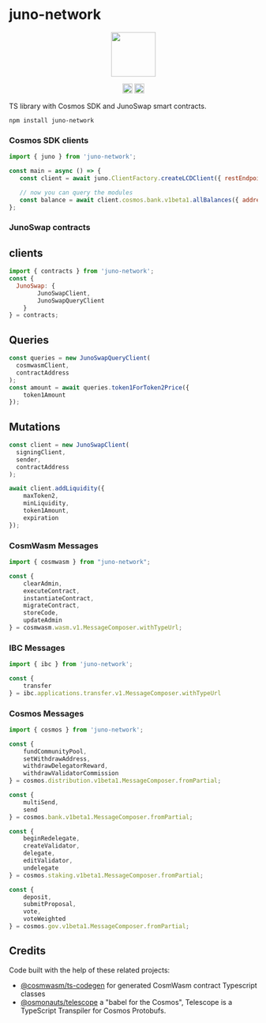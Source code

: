 # juno-network

<p align="center" width="100%">
    <img height="90" src="https://user-images.githubusercontent.com/545047/184516834-4b8190b0-0721-4778-b4fb-fa19ed3f9279.svg" />
</p>

<p align="center" width="100%">
  <!-- <a href="https://github.com/CosmosContracts/typescript/actions/workflows/run-tests.yml">
    <img height="20" src="https://github.com/CosmosContracts/typescript/actions/workflows/run-tests.yml/badge.svg" />
  </a> -->
   <a href="https://github.com/CosmosContracts/typescript/blob/main/LICENSE"><img height="20" src="https://img.shields.io/badge/license-MIT-blue.svg"></a>
   <a href="https://www.npmjs.com/package/juno-network"><img height="20" src="https://img.shields.io/github/package-json/v/CosmosContracts/typescript?filename=packages%2Fjuno-network%2Fpackage.json"></a>
</p>

TS library with Cosmos SDK and JunoSwap smart contracts.

```
npm install juno-network
```

### Cosmos SDK clients

```js
import { juno } from 'juno-network';

const main = async () => {
   const client = await juno.ClientFactory.createLCDClient({ restEndpoint: REST_ENDPOINT });

   // now you can query the modules
   const balance = await client.cosmos.bank.v1beta1.allBalances({ address: 'juno1addresshere' });
};
```

### JunoSwap contracts

## clients

```js
import { contracts } from 'juno-network';
const { 
  JunoSwap: {
        JunoSwapClient,
        JunoSwapQueryClient
    }
} = contracts;
```

## Queries 

```js
const queries = new JunoSwapQueryClient(
  cosmwasmClient,
  contractAddress
);
const amount = await queries.token1ForToken2Price({
    token1Amount
});
```
## Mutations

```js
const client = new JunoSwapClient(
  signingClient,
  sender,
  contractAddress
);

await client.addLiquidity({
    maxToken2,
    minLiquidity,
    token1Amount,
    expiration
});
```

### CosmWasm Messages

```js
import { cosmwasm } from "juno-network";

const {
    clearAdmin,
    executeContract,
    instantiateContract,
    migrateContract,
    storeCode,
    updateAdmin
} = cosmwasm.wasm.v1.MessageComposer.withTypeUrl;
```

### IBC Messages

```js
import { ibc } from 'juno-network';

const {
    transfer
} = ibc.applications.transfer.v1.MessageComposer.withTypeUrl
```

### Cosmos Messages

```js
import { cosmos } from 'juno-network';

const {
    fundCommunityPool,
    setWithdrawAddress,
    withdrawDelegatorReward,
    withdrawValidatorCommission
} = cosmos.distribution.v1beta1.MessageComposer.fromPartial;

const {
    multiSend,
    send
} = cosmos.bank.v1beta1.MessageComposer.fromPartial;

const {
    beginRedelegate,
    createValidator,
    delegate,
    editValidator,
    undelegate
} = cosmos.staking.v1beta1.MessageComposer.fromPartial;

const {
    deposit,
    submitProposal,
    vote,
    voteWeighted
} = cosmos.gov.v1beta1.MessageComposer.fromPartial;
```
## Credits

Code built with the help of these related projects:

* [@cosmwasm/ts-codegen](https://github.com/CosmWasm/ts-codegen) for generated CosmWasm contract Typescript classes
* [@osmonauts/telescope](https://github.com/osmosis-labs/telescope) a "babel for the Cosmos", Telescope is a TypeScript Transpiler for Cosmos Protobufs.
